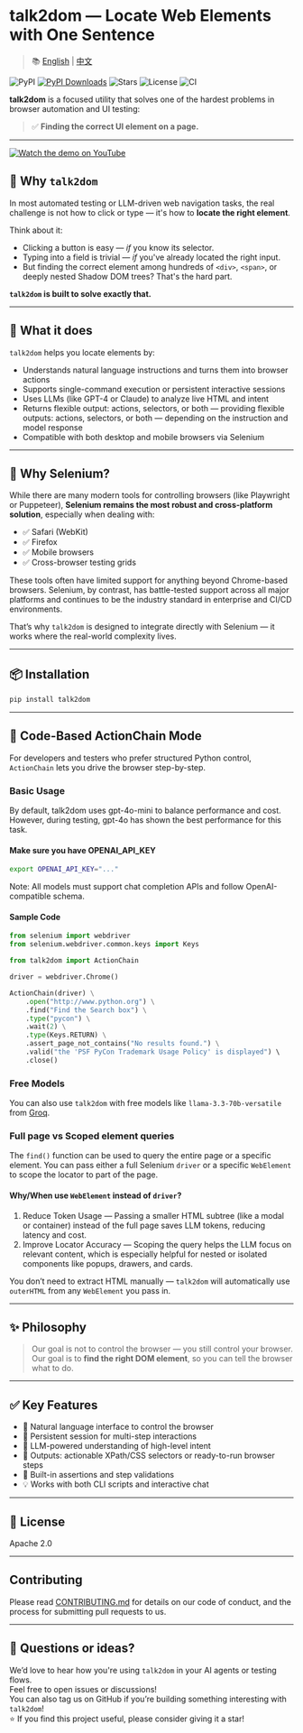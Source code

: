 # talk2dom — Locate Web Elements with One Sentence

> 📚 [English](./README.md) | [中文](./README.zh.md)

![PyPI](https://img.shields.io/pypi/v/talk2dom)
[![PyPI Downloads](https://static.pepy.tech/badge/talk2dom)](https://pepy.tech/projects/talk2dom)
![Stars](https://img.shields.io/github/stars/itbanque/talk2dom?style=social)
![License](https://img.shields.io/github/license/itbanque/talk2dom)
![CI](https://github.com/itbanque/talk2dom/actions/workflows/test.yaml/badge.svg)

**talk2dom** is a focused utility that solves one of the hardest problems in browser automation and UI testing:

> ✅ **Finding the correct UI element on a page.**

---

[![Watch the demo on YouTube](https://img.youtube.com/vi/6S3dOdWj5Gg/0.jpg)](https://youtu.be/6S3dOdWj5Gg)


## 🧠 Why `talk2dom`

In most automated testing or LLM-driven web navigation tasks, the real challenge is not how to click or type — it's how to **locate the right element**.

Think about it:

- Clicking a button is easy — *if* you know its selector.
- Typing into a field is trivial — *if* you've already located the right input.
- But finding the correct element among hundreds of `<div>`, `<span>`, or deeply nested Shadow DOM trees? That's the hard part.

**`talk2dom` is built to solve exactly that.**

---

## 🎯 What it does

`talk2dom` helps you locate elements by:

- Understands natural language instructions and turns them into browser actions  
- Supports single-command execution or persistent interactive sessions  
- Uses LLMs (like GPT-4 or Claude) to analyze live HTML and intent  
- Returns flexible output: actions, selectors, or both — providing flexible outputs: actions, selectors, or both — depending on the instruction and model response  
- Compatible with both desktop and mobile browsers via Selenium

---

## 🤔 Why Selenium?

While there are many modern tools for controlling browsers (like Playwright or Puppeteer), **Selenium remains the most robust and cross-platform solution**, especially when dealing with:

- ✅ Safari (WebKit)
- ✅ Firefox
- ✅ Mobile browsers
- ✅ Cross-browser testing grids

These tools often have limited support for anything beyond Chrome-based browsers. Selenium, by contrast, has battle-tested support across all major platforms and continues to be the industry standard in enterprise and CI/CD environments.

That’s why `talk2dom` is designed to integrate directly with Selenium — it works where the real-world complexity lives.

---

## 📦 Installation

```bash
pip install talk2dom
```

---

## 🧩 Code-Based ActionChain Mode

For developers and testers who prefer structured Python control, `ActionChain` lets you drive the browser step-by-step.

### Basic Usage

By default, talk2dom uses gpt-4o-mini to balance performance and cost.
However, during testing, gpt-4o has shown the best performance for this task.

#### Make sure you have OPENAI_API_KEY

```bash
export OPENAI_API_KEY="..."
```

Note: All models must support chat completion APIs and follow OpenAI-compatible schema.

#### Sample Code

```python
from selenium import webdriver
from selenium.webdriver.common.keys import Keys

from talk2dom import ActionChain

driver = webdriver.Chrome()

ActionChain(driver) \
    .open("http://www.python.org") \
    .find("Find the Search box") \
    .type("pycon") \
    .wait(2) \
    .type(Keys.RETURN) \
    .assert_page_not_contains("No results found.") \
    .valid("the 'PSF PyCon Trademark Usage Policy' is displayed") \ 
    .close()
```

### Free Models

You can also use `talk2dom` with free models like `llama-3.3-70b-versatile` from [Groq](https://groq.com/).


### Full page vs Scoped element queries
The `find()` function can be used to query the entire page or a specific element.
You can pass either a full Selenium `driver` or a specific `WebElement` to scope the locator to part of the page.
#### Why/When use `WebElement` instead of `driver`?

1. Reduce Token Usage — Passing a smaller HTML subtree (like a modal or container) instead of the full page saves LLM tokens, reducing latency and cost.
2. Improve Locator Accuracy — Scoping the query helps the LLM focus on relevant content, which is especially helpful for nested or isolated components like popups, drawers, and cards.

You don’t need to extract HTML manually — `talk2dom` will automatically use `outerHTML` from any `WebElement` you pass in.

---


## ✨ Philosophy

> Our goal is not to control the browser — you still control your browser. 
> Our goal is to **find the right DOM element**, so you can tell the browser what to do.

---

## ✅ Key Features

- 💬 Natural language interface to control the browser  
- 🔁 Persistent session for multi-step interactions  
- 🧠 LLM-powered understanding of high-level intent  
- 🧩 Outputs: actionable XPath/CSS selectors or ready-to-run browser steps  
- 🧪 Built-in assertions and step validations  
- 💡 Works with both CLI scripts and interactive chat

---

## 📄 License

Apache 2.0

---

## Contributing

Please read [CONTRIBUTING.md](https://github.com/itbanque/talk2dom/blob/main/CONTRIBUTING.md) for details on our code of conduct, and the process for submitting pull requests to us.

---

## 💬 Questions or ideas?

We’d love to hear how you're using `talk2dom` in your AI agents or testing flows.  
Feel free to open issues or discussions!  
You can also tag us on GitHub if you’re building something interesting with `talk2dom`!  
⭐️ If you find this project useful, please consider giving it a star!